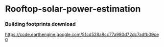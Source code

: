 # Rooftop-solar-power-estimation

### Building footprints download
https://code.earthengine.google.com/51cd528a8cc77a980d72dc7adfb09ce0
